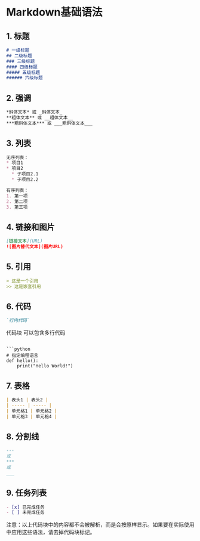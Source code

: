 # Markdown基础语法

## 1. 标题

```markdown
# 一级标题
## 二级标题
### 三级标题
#### 四级标题
##### 五级标题
###### 六级标题
```

## 2. 强调

```markdown
*斜体文本* 或 _斜体文本_
**粗体文本** 或 __粗体文本__
***粗斜体文本*** 或 ___粗斜体文本___
```

## 3. 列表

```markdown
无序列表：
* 项目1
* 项目2
  * 子项目2.1
  * 子项目2.2

有序列表：
1. 第一项
2. 第二项
3. 第三项
```

## 4. 链接和图片

```markdown
[链接文本](URL)
![图片替代文本](图片URL)
```

## 5. 引用

```markdown
> 这是一个引用
>> 这是嵌套引用
```

## 6. 代码

```markdown
`行内代码`

```
代码块
可以包含多行代码
```

```python
# 指定编程语言
def hello():
    print("Hello World!")
```

## 7. 表格

```markdown
| 表头1 | 表头2 |
| ----- | ----- |
| 单元格1 | 单元格2 |
| 单元格3 | 单元格4 |
```

## 8. 分割线

```markdown
---
或
***
或
___
```

## 9. 任务列表

```markdown
- [x] 已完成任务
- [ ] 未完成任务
```

注意：以上代码块中的内容都不会被解析，而是会按原样显示。如果要在实际使用中应用这些语法，请去掉代码块标记。